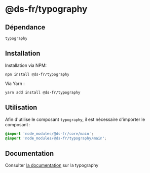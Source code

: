 # @ds-fr/typography

## Dépendance
```shell
typography
```

## Installation
Installation via NPM:
```
npm install @ds-fr/typography
```
Via Yarn :
```
yarn add install @ds-fr/typography
```

## Utilisation
Afin d'utilise le composant `typography`, il est nécessaire d'importer le composant :
```scss
@import 'node_modules/@ds-fr/core/main';
@import 'node_modules/@ds-fr/typography/main';
```
## Documentation

Consulter [la documentation](#) sur la typography
